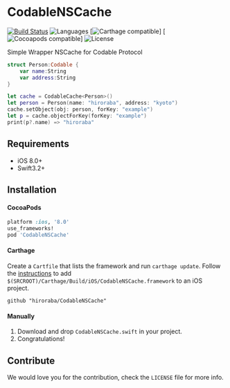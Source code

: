 # CodableNSCache
[![Build Status](https://travis-ci.org/hiroraba/CodableNSCache.svg?branch=master)](https://travis-ci.org/hiroraba/CodableNSCache)
![Languages](https://img.shields.io/badge/languages-Swift%203.2-orange.svg)
[![Carthage compatible](https://img.shields.io/badge/Carthage-compatible-green.svg?style=flat)]
[![Cocoapods compatible](https://img.shields.io/badge/Cocoapods-compatible-red.svg)]
![License](https://img.shields.io/badge/license-MIT-blue.svg)

Simple Wrapper NSCache for Codable Protocol 

```swift
struct Person:Codable {
    var name:String
    var address:String
}

let cache = CodableCache<Person>()
let person = Person(name: "hiroraba", address: "kyoto")
cache.setObject(obj: person, forKey: "example")
let p = cache.objectForKey(forKey: "example")
print(p?.name) => "hiroraba"
```

## Requirements

- iOS 8.0+
- Swift3.2+

## Installation

#### CocoaPods
```ruby
platform :ios, '8.0'
use_frameworks!
pod 'CodableNSCache'
```

#### Carthage
Create a `Cartfile` that lists the framework and run `carthage update`. Follow the [instructions](https://github.com/Carthage/Carthage#if-youre-building-for-ios) to add `$(SRCROOT)/Carthage/Build/iOS/CodableNSCache.framework` to an iOS project.

```
github "hiroraba/CodableNSCache"
```

#### Manually
1. Download and drop ```CodableNSCache.swift``` in your project.  
2. Congratulations!  


## Contribute

We would love you for the contribution, check the ``LICENSE`` file for more info.
